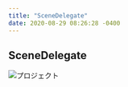 ```yaml
---
title: "SceneDelegate"
date: 2020-08-29 08:26:28 -0400
---
```


## SceneDelegate

![プロジェクト](/assets/images/delegate_file.png)

